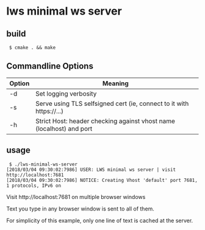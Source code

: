 # lws minimal ws server

## build

```
 $ cmake . && make
```

## Commandline Options

Option|Meaning
---|---
-d|Set logging verbosity
-s|Serve using TLS selfsigned cert (ie, connect to it with https://...)
-h|Strict Host: header checking against vhost name (localhost) and port

## usage

```
 $ ./lws-minimal-ws-server
[2018/03/04 09:30:02:7986] USER: LWS minimal ws server | visit http://localhost:7681
[2018/03/04 09:30:02:7986] NOTICE: Creating Vhost 'default' port 7681, 1 protocols, IPv6 on
```

Visit http://localhost:7681 on multiple browser windows

Text you type in any browser window is sent to all of them.

For simplicity of this example, only one line of text is cached at the server.
